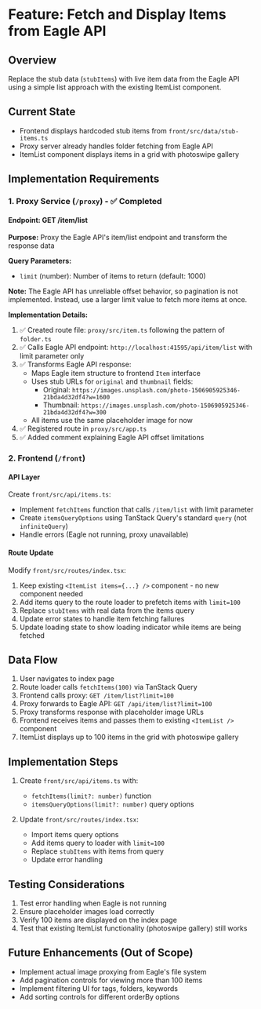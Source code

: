 # Feature: Fetch and Display Items from Eagle API

## Overview

Replace the stub data (`stubItems`) with live item data from the Eagle API using a simple list approach with the existing ItemList component.

## Current State

- Frontend displays hardcoded stub items from `front/src/data/stub-items.ts`
- Proxy server already handles folder fetching from Eagle API
- ItemList component displays items in a grid with photoswipe gallery

## Implementation Requirements

### 1. Proxy Service (`/proxy`) - ✅ Completed

#### Endpoint: GET /item/list

**Purpose:** Proxy the Eagle API's item/list endpoint and transform the response data

**Query Parameters:**
- `limit` (number): Number of items to return (default: 1000)

**Note:** The Eagle API has unreliable offset behavior, so pagination is not implemented. Instead, use a larger limit value to fetch more items at once.

**Implementation Details:**
1. ✅ Created route file: `proxy/src/item.ts` following the pattern of `folder.ts`
2. ✅ Calls Eagle API endpoint: `http://localhost:41595/api/item/list` with limit parameter only
3. ✅ Transforms Eagle API response:
   - Maps Eagle item structure to frontend `Item` interface
   - Uses stub URLs for `original` and `thumbnail` fields:
     - Original: `https://images.unsplash.com/photo-1506905925346-21bda4d32df4?w=1600`
     - Thumbnail: `https://images.unsplash.com/photo-1506905925346-21bda4d32df4?w=300`
   - All items use the same placeholder image for now
4. ✅ Registered route in `proxy/src/app.ts`
5. ✅ Added comment explaining Eagle API offset limitations

### 2. Frontend (`/front`)

#### API Layer

Create `front/src/api/items.ts`:
- Implement `fetchItems` function that calls `/item/list` with limit parameter
- Create `itemsQueryOptions` using TanStack Query's standard `query` (not `infiniteQuery`)
- Handle errors (Eagle not running, proxy unavailable)

#### Route Update

Modify `front/src/routes/index.tsx`:
1. Keep existing `<ItemList items={...} />` component - no new component needed
2. Add items query to the route loader to prefetch items with `limit=100`
3. Replace `stubItems` with real data from the items query
4. Update error states to handle item fetching failures
5. Update loading state to show loading indicator while items are being fetched

## Data Flow

1. User navigates to index page
2. Route loader calls `fetchItems(100)` via TanStack Query
3. Frontend calls proxy: `GET /item/list?limit=100`
4. Proxy forwards to Eagle API: `GET /api/item/list?limit=100`
5. Proxy transforms response with placeholder image URLs
6. Frontend receives items and passes them to existing `<ItemList />` component
7. ItemList displays up to 100 items in the grid with photoswipe gallery

## Implementation Steps

1. Create `front/src/api/items.ts` with:
   - `fetchItems(limit?: number)` function
   - `itemsQueryOptions(limit?: number)` query options
   
2. Update `front/src/routes/index.tsx`:
   - Import items query options
   - Add items query to loader with `limit=100`
   - Replace `stubItems` with items from query
   - Update error handling

## Testing Considerations

1. Test error handling when Eagle is not running
2. Ensure placeholder images load correctly  
3. Verify 100 items are displayed on the index page
4. Test that existing ItemList functionality (photoswipe gallery) still works

## Future Enhancements (Out of Scope)

- Implement actual image proxying from Eagle's file system
- Add pagination controls for viewing more than 100 items
- Implement filtering UI for tags, folders, keywords
- Add sorting controls for different orderBy options